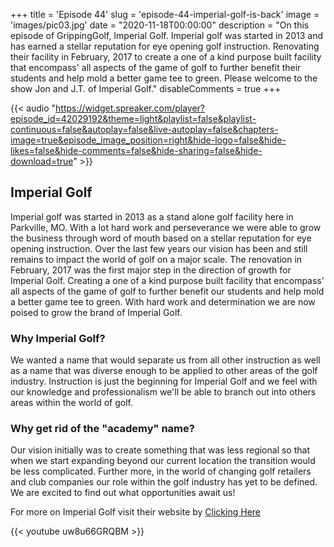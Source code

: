 +++
title = 'Episode 44'
slug = 'episode-44-imperial-golf-is-back'
image = 'images/pic03.jpg'
date = "2020-11-18T00:00:00"
description = "On this episode of GrippingGolf, Imperial Golf. Imperial golf was started in 2013 and has earned a stellar reputation for eye opening golf instruction. Renovating their facility in February, 2017 to create a one of a kind purpose built facility that encompass' all aspects of the game of golf to further benefit their students and help mold a better game tee to green.  Please welcome to the show Jon and J.T. of Imperial Golf."
disableComments = true
+++

{{< audio "https://widget.spreaker.com/player?episode_id=42029192&theme=light&playlist=false&playlist-continuous=false&autoplay=false&live-autoplay=false&chapters-image=true&episode_image_position=right&hide-logo=false&hide-likes=false&hide-comments=false&hide-sharing=false&hide-download=true" >}}


## Imperial Golf
Imperial golf was started in 2013 as a stand alone golf facility here in Parkville, MO.  With a lot hard work and perseverance we were able to grow the business through word of mouth based on a stellar reputation for eye opening instruction.  Over the last few years our vision has been and still remains to impact the world of golf on a major scale.  The renovation in February, 2017 was the first major step in the direction of growth for Imperial Golf.  Creating a one of a kind purpose built facility that encompass' all aspects of the game of golf to further benefit our students and help mold a better game tee to green.  With hard work and determination we are now poised to grow the brand of Imperial Golf.  

### Why Imperial Golf? 

We wanted a name that would separate us from all other instruction as well as a name that was diverse enough to be applied to other areas of the golf industry.  Instruction is just the beginning for Imperial Golf and we feel with our knowledge and professionalism we'll be able to branch out into others areas within the world of golf. 

### Why get rid of the "academy" name?  

Our vision initially was to create something that was less regional so that when we start expanding beyond our current location the transition would be less complicated.  Further more, in the world of changing golf retailers and club companies our role within the golf industry has yet to be defined. We are excited to find out what opportunities await us! 

For more on Imperial Golf visit their website by [Clicking Here](https://www.imperialgolfkc.com/)

{{< youtube uw8u66GRQBM >}}
